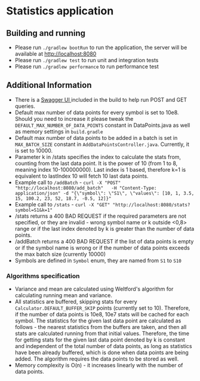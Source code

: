 # Statistics application

## Building and running
* Please run ```./gradlew bootRun``` to run the application, the server will be available at [http://localhost:8080](http://localhost:8080/swagger-ui/index.html)
* Please run ```./gradlew test``` to run unit and integration tests
* Please run ```./gradlew performance``` to run performance test
## Additional Information

* There is a [Swagger UI ](http://localhost:8080/swagger-ui/index.html) included in the build to help run POST and GET queries.
* Default max number of data points for every symbol is set to 10e8. Should you need to increase it please tweak the ```DEFAULT_MAX_NUMBER_OF_DATA_POINTS``` constant in DataPoints.java as well as memory settings in ```build.gradle```
* Default max number of data points to be added in a batch is set in ```MAX_BATCH_SIZE``` constant in ```AddDataPointsController.java```. Currently, it is set to 10000.
* Parameter k in /stats specifies the index to calculate the stats from, counting from the last data point. It is the power of 10 (from 1 to 8, meaning index 10-100000000). Last index is 1 based, therefore k=1 is equivalent to lastIndex 10 will fetch 10 last data points.
* Example call to ```/addBatch``` - ```curl -X "POST" "http://localhost:8080/add_batch"   -H "Content-Type: application/json" -d "{\"symbol\": \"S1\", \"values\": [10, 1, 3.5, 15, 100.2, 23, 52, 18.7, -0.5, 12]}"```
* Example call to ```/stats``` - ```curl -X "GET" "http://localhost:8080/stats?symbol=S1&k=1"```
* /stats returns a 400 BAD REQUEST if the required parameters are not specified, or they are invalid - wrong symbol name or k outside <0,8> range or if the last index denoted by k is greater than the number of data points.
* /addBatch returns a 400 BAD REQUEST if the list of data points is empty or if the symbol name is wrong or if the number of data points exceeds the max batch size (currently 10000)
* Symbols are defined in ```Symbol``` enum, they are named from ```S1``` to ```S10```

### Algorithms specification

* Variance and mean are calculated using Weltford's algorithm for calculating running mean and variance.
* All statistics are buffered, skipping stats for every ```Calculator.DEFAULT_BUFFER_SKIP``` points (currently set to 10). Therefore, if the number of data points is 10e8, 10e7 stats will be cached for each symbol. The statistics for the given last data point are calculated as follows - the nearest statistics from the buffers are taken, and then all stats are calculated running from that initial values. Therefore, the time for getting stats for the given last data point denoted by k is constant and independent of the total number of data points, as long as statistics have been already buffered, which is done when data points are being added. The algorithm requires the data points to be stored as well.
* Memory complexity is O(n) - it increases linearly with the number of data points.


